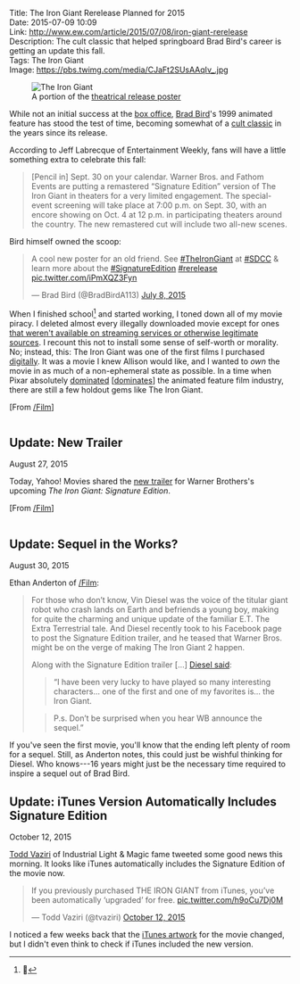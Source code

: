 Title: The Iron Giant Rerelease Planned for 2015  
Date: 2015-07-09 10:09  
Link: http://www.ew.com/article/2015/07/08/iron-giant-rerelease  
Description: The cult classic that helped springboard Brad Bird's career is getting an update this fall.  
Tags: The Iron Giant  
Image: https://pbs.twimg.com/media/CJaFt2SUsAAqIv_.jpg  

<figure>
	<img src="http://i2.wp.com/bitcast-a-sm.bitgravity.com/slashfilm/wp/wp-content/images/The-Iron-Giant.jpg" alt="The Iron Giant" title="The Iron Giant">
	<figcaption>A portion of the <a href="https://en.m.wikipedia.org/wiki/The_Iron_Giant#/media/File:The_Iron_Giant_poster.JPG" title="Wikipedia: The Iron Gian">theatrical release poster</a></figcaption>
</figure>

While not an initial success at the [box office][bo], [Brad Bird][bb]'s 1999 animated feature has stood the test of time, becoming somewhat of a [cult classic][cc] in the years since its release.

According to Jeff Labrecque of Entertainment Weekly, fans will have a little something extra to celebrate this fall:

> [Pencil in] Sept. 30 on your calendar. Warner Bros. and Fathom Events are putting a remastered “Signature Edition” version of The Iron Giant in theaters for a very limited engagement. The special-event screening will take place at 7:00 p.m. on Sept. 30, with an encore showing on Oct. 4 at 12 p.m. in participating theaters around the country. The new remastered cut will include two all-new scenes.

Bird himself owned the scoop:

<blockquote lang="en"><p lang="en" dir="ltr">A cool new poster for an old friend.&#10;See <a href="https://twitter.com/hashtag/TheIronGiant?src=hash">#TheIronGiant</a> at <a href="https://twitter.com/hashtag/SDCC?src=hash">#SDCC</a> &amp; learn more about the <a href="https://twitter.com/hashtag/SignatureEdition?src=hash">#SignatureEdition</a> <a href="https://twitter.com/hashtag/rerelease?src=hash">#rerelease</a> <a href="http://t.co/iPmXQZ3Fyn">pic.twitter.com/iPmXQZ3Fyn</a></p>&mdash; Brad Bird (@BradBirdA113) <a href="https://twitter.com/BradBirdA113/status/618829026610671620">July 8, 2015</a></blockquote>

When I finished school[^yes] and started working, I toned down all of my movie piracy. I deleted almost every illegally downloaded movie except for ones [that weren't available on streaming services or otherwise legitimate sources][sw]. I recount this not to install some sense of self-worth or morality. No; instead, this: The Iron Giant was one of the first films I purchased [digitally][ig]. It was a movie I knew Allison would like, and I wanted to *own* the movie in as much of a non-ephemeral state as possible. In a time when Pixar absolutely [dominated][ts2] [[dominates][is]] the animated feature film industry, there are still a few holdout gems like The Iron Giant. 

[From [/Film][sf]]

<aside>
<div class="update" style="overflow:scroll">

## Update: New Trailer
<p class="updateTime"><time datetime="2015-08-27">August 27, 2015</time></p>

Today, Yahoo! Movies shared the [new trailer][ym] for Warner Brothers's upcoming *The Iron Giant: Signature Edition*.

[From [/Film][sf2]]

</div>

<div class="update">

## Update: Sequel in the Works?
<p class="updateTime"><time datetime="2015-08-30">August 30, 2015</time></p>

Ethan Anderton of [/Film][vd]:

> For those who don’t know, Vin Diesel was the voice of the titular giant robot who crash lands on Earth and befriends a young boy, making for quite the charming and unique update of the familiar E.T. The Extra Terrestrial tale. And Diesel recently took to his Facebook page to post the Signature Edition trailer, and he teased that Warner Bros. might be on the verge of making The Iron Giant 2 happen.
>
> Along with the Signature Edition trailer [...] [Diesel said][ds]:
>> “I have been very lucky to have played so many interesting characters… one of the first and one of my favorites is… the Iron Giant.
>	
>> P.s. Don’t be surprised when you hear WB announce the sequel.”

If you've seen the first movie, you'll know that the ending left plenty of room for a sequel. Still, as Anderton notes, this could just be wishful thinking for Diesel. Who knows---16 years might just be the necessary time required to inspire a sequel out of Brad Bird.

</div>

<div class="update">

## Update: iTunes Version Automatically Includes Signature Edition
<p class="updateTime"><time datetime="2015-10-12">October 12, 2015</time></p>

[Todd Vaziri][tv] of Industrial Light & Magic fame tweeted some good news this morning. It looks like iTunes automatically includes the Signature Edition of the movie now.

<blockquote lang="en"><p lang="en" dir="ltr">If you previously purchased THE IRON GIANT from iTunes, you’ve been automatically ‘upgraded’ for free. <a href="https://twitter.com/tvaziri/status/653593764611538945/photo/1" title="Todd Vaziri's tweet"">pic.twitter.com/h9oCu7Dj0M</a></p>&mdash; Todd Vaziri (@tvaziri) <a href="https://twitter.com/tvaziri/status/653593764611538945" title="More from Vaziri">October 12, 2015</a></blockquote>

I noticed a few weeks back that the [iTunes artwork][ita] for the movie changed, but I didn't even think to check if iTunes included the new version.

</div>
</aside>

[^yes]: 🎉

[bb]: https://en.wikipedia.org/wiki/Brad_Bird "Wikipedia: Brad Bird"
[bo]: https://en.wikipedia.org/wiki/The_Iron_Giant#Box_office "Wikipedia: The Iron Giant at the box office"
[cc]: https://en.wikipedia.org/wiki/The_Iron_Giant#Accolades  "Wikipedia: The Iron Giant's accolades"
[ds]: https://www.facebook.com/VinDiesel/videos/10153682936018313/ "Vin Diesel's facebook post"
[ig]: https://itunes.apple.com/us/movie/the-iron-giant/id284447916?at=1l3vx9s "iTunes Store link to The Iron Gian"
[ita]: /2015/10/11/finding-itunes-artwork "My post on finding iTunes artwork"
[jv]: https://twitter.com/tvaziri/status/653593764611538945 "Todd Vaziri's tweet about The Iron Giant"
[is]: https://en.wikipedia.org/wiki/Inside_Out_(2015_film) "Wikipedia: Inside Out (2015)"
[sf]: http://www.slashfilm.com/iron-giant-rerelease "/Film on The Iron Giant rerelease"
[sf2]: http://www.slashfilm.com/iron-giant-trailer/ "/Film on The Iron Giant Rerelease trailer"
[sw]: /2015/5/14/this-is-the-best-version-of-star-wars-and-watching-it-is-a-crime "My post on Harmy's Despecialized version of the original trilogy"
[ts2]: https://en.wikipedia.org/wiki/Toy_Story_2 "Wikipedia: Toy Story 2"
[tv]: http://en.memory-alpha.wikia.com/wiki/Todd_Vaziri "Todd Vaziri on Wiki"
[vd]: http://www.slashfilm.com/vin-diesel-teases-the-iron-giant-2/ "/Film: Vin Diesel on The Iron Gian"
[ym]: https://www.yahoo.com/movies/watch-the-trailer-for-remastered-iron-giant-127660292562.html "Link to rerelease trailer"
